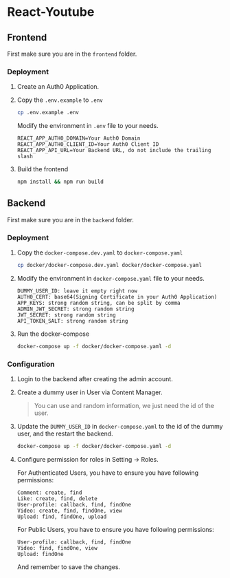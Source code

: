 # React-Youtube

## Frontend

First make sure you are in the `frontend` folder.

### Deployment

1. Create an Auth0 Application.

2. Copy the `.env.example` to `.env`
    ```bash
    cp .env.example .env
    ```
   Modify the environment in `.env` file to your needs.
    ```
   REACT_APP_AUTH0_DOMAIN=Your Auth0 Domain
   REACT_APP_AUTH0_CLIENT_ID=Your Auth0 Client ID
   REACT_APP_API_URL=Your Backend URL, do not include the trailing slash
   ```

3. Build the frontend
    ```bash
    npm install && npm run build
    ```

## Backend

First make sure you are in the `backend` folder.

### Deployment

1. Copy the `docker-compose.dev.yaml` to `docker-compose.yaml`
    ```bash
    cp docker/docker-compose.dev.yaml docker/docker-compose.yaml
    ```

2. Modify the environment in `docker-compose.yaml` file to your needs.
    ```
   DUMMY_USER_ID: leave it empty right now
   AUTH0_CERT: base64(Signing Certificate in your Auth0 Application)
   APP_KEYS: strong random string, can be split by comma
   ADMIN_JWT_SECRET: strong random string
   JWT_SECRET: strong random string
   API_TOKEN_SALT: strong random string
   ```

3. Run the docker-compose
    ```bash
    docker-compose up -f docker/docker-compose.yaml -d
    ```

### Configuration

1. Login to the backend after creating the admin account.

2. Create a dummy user in User via Content Manager.
   > You can use and random information, we just need the id of the user.

3. Update the `DUMMY_USER_ID` in `docker-compose.yaml` to the id of the dummy user, and the restart the backend.
    ```bash
    docker-compose up -f docker/docker-compose.yaml -d
    ```

4. Configure permission for roles in Setting -> Roles.

   For Authenticated Users, you have to ensure you have following permissions:
   ```
   Comment: create, find
   Like: create, find, delete
   User-profile: callback, find, findOne
   Video: create, find, findOne, view
   Upload: find, findOne, upload
   ```
   For Public Users, you have to ensure you have following permissions:
   ```
   User-profile: callback, find, findOne
   Video: find, findOne, view
   Upload: findOne
    ```
   And remember to save the changes.